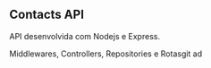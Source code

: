 ## Contacts API

API desenvolvida com Nodejs e Express.

Middlewares, Controllers, Repositories e Rotasgit ad